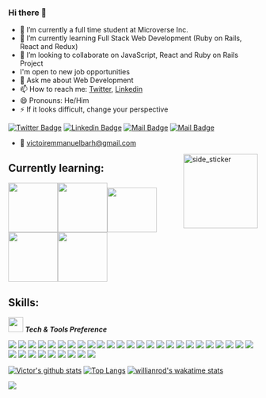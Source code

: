 ### Hi there 👋

- 🔭 I’m currently a full time student at Microverse Inc.
- 🌱 I’m currently learning Full Stack Web Development (Ruby on Rails, React and Redux)
- 👯 I’m looking to collaborate on JavaScript, React and Ruby on Rails Project
- I'm open to new job opportunities
- 💬 Ask me about Web Development
- 📫 How to reach me: [Twitter](https://twitter.com/VictoirBarh), [Linkedin](https://www.linkedin.com/in/victor-emmanuel-barh-a93900200/)
- 😄 Pronouns: He/Him
- ⚡ If it looks difficult, change your perspective

[![Twitter Badge](https://img.shields.io/badge/-@vic778?style=flat&labelColor=1ca0f1&logo=twitter&logoColor=white&link=https://twitter.com/VictoirBarh)](https://twitter.com/VictoirBarh) [![Linkedin Badge](https://img.shields.io/badge/-vic778-0e76a8?style=flat&labelColor=0e76a8&logo=linkedin&logoColor=white)](https://www.linkedin.com/in/victor-emmanuel-barh-a93900200/) [![Mail Badge](https://img.shields.io/badge/-@vic778-e84393?style=flat&labelColor=e84393&logo=instagram&logoColor=white)](https://www.instagram.com/victoire_barh/) [![Mail Badge](https://img.shields.io/badge/-vic778?style=flat&labelColor=c0392b&logo=gmail&logoColor=white)](mailto:victoiremmanuelbarh@gmail.com)

- :email: victoiremmanuelbarh@gmail.com

<img align="right" width=150px height=150px alt="side_sticker" src="https://media.giphy.com/media/TEnXkcsHrP4YedChhA/giphy.gif"/>


## Currently learning:

<img src="https://i.giphy.com/media/eNAsjO55tPbgaor7ma/200w.webp" width="100"><img src="https://redux-observable.js.org/logo/logo-small.gif" width="100" height="100"><img src="https://c.tenor.com/E63zF4sdKuMAAAAC/ruby-rubies.gif" width="100" height="90"><img src="https://upload.wikimedia.org/wikipedia/commons/1/16/Ruby_on_Rails-logo.png" width="100"><img src="https://thumbs.gfycat.com/InsistentSardonicAppaloosa-size_restricted.gif" width="100">

## Skills:
<img src="https://media.giphy.com/media/iY8CRBdQXODJSCERIr/giphy.gif" width="30px">&nbsp;**_Tech & Tools Preference_**

<img src = "https://img.shields.io/badge/-HTML5-E34F26?style=flat&logo=html5&logoColor=white"> <img src = "https://img.shields.io/badge/-CSS3-1572B6?style=flat&logo=css3&logoColor=white">
<img src="https://img.shields.io/badge/-Bootstrap-563D7C?style=flat&logo=bootstrap&logoColor=white">
<img src="https://img.shields.io/badge/jquery-%230769AD.svg?style=flat&logo=jquery&logoColor=white">
<img src="https://img.shields.io/badge/-JavaScript-eed718?style=flat&logo=javascript&logoColor=ffffff">
<img src="https://img.shields.io/badge/-Sass-cc6699?style=flat&logo=sass&logoColor=ffffff">
<img src="https://img.shields.io/badge/-React-000000?style=flat&logo=react&logoColor=00c8ff">
<img src="https://img.shields.io/badge/-MongoDB-4DB33D?style=flat&logo=mongodb&logoColor=FFFFFF">
<img src="https://img.shields.io/badge/-GraphQL-e535ab?style=flat&logo=graphql&logoColor=FFFFFF">
<img src="https://img.shields.io/badge/-MySQL-F29111?style=flat&logo=mysql&logoColor=FFFFFF">
<img src="https://img.shields.io/badge/express.js-%23404d59.svg?style=flat&logo=express&logoColor=%2361DAFB">
<img src="https://img.shields.io/badge/-Node.js-3C873A?style=flat&logo=Node.js&logoColor=white">
<img src="https://img.shields.io/badge/-Firebase-FFA611?style=flat&logo=firebase&logoColor=FFFFFF">
<img src="https://img.shields.io/badge/Ruby-CC342D?style=flat&logo=ruby&logoColor=white">
<img src="https://img.shields.io/badge/rails-%23CC0000.svg?style=flat&logo=ruby-on-rails&logoColor=white">
<img src="https://img.shields.io/badge/-Progressive Web Apps-5A0FC8?style=flat">
<img src="http://img.shields.io/badge/-Git-F1502F?style=flat&logo=git&logoColor=FFFFFF">
<img src="http://img.shields.io/badge/Git-GitBash-black?style=flat&logo=git&logoColor=white">
<img src="http://img.shields.io/badge/-Github-000000?style=flat&logo=github&logoColor=FFFFFF">
<img src="http://img.shields.io/badge/-VS%20Code-007ACC?style=flat&logo=visual%20studio%20code&logoColor=white">
<img src="http://img.shields.io/badge/-Heroku-430098?style=flat&logo=heroku&logoColor=white">
<img src="http://img.shields.io/badge/-Vercel-black?style=flat&logo=vercel&logoColor=white">
<img src="https://img.shields.io/badge/npm-CB3837?style=flat&logo=npm&logoColor=white">
<img src="https://img.shields.io/badge/Webpack-8DD6F9?style=flat&logo=Webpack&logoColor=white">
<img src="https://img.shields.io/badge/Atom-66595C?style=flat&logo=Atom&logoColor=white">
<img src="https://img.shields.io/badge/Netlify-00C7B7?style=flat&logo=netlify&logoColor=white">
<img src="https://aleen42.github.io/badges/src/photoshop.svg">
<img src="https://aleen42.github.io/badges/src/illustrator.svg">
<img src="https://img.shields.io/badge/Canva-%2300C4CC.svg?style=flat&logo=Canva&logoColor=white">
<img src="https://img.shields.io/badge/figma-%23F24E1E.svg?style=flat&logo=figma&logoColor=white">
<img src="https://img.shields.io/badge/Gimp-657D8B?style=flat&logo=gimp&logoColor=FFFFFF">
<img src="https://img.shields.io/badge/Windows-0078D6?style=flat&logo=windows&logoColor=white">
<img src="https://img.shields.io/badge/Linux-666666?style=flat&logo=linux&logoColor=white">
<img src="https://img.shields.io/badge/Arch_Linux-1793D1?style=flat&logo=arch-linux&logoColor=white">


<!--
**vic778/vic778** is a ✨ _special_ ✨ repository because its `README.md` (this file) appears on your GitHub profile.

- 🤔 I’m looking for help with ...
-->

[![Victor's github stats](https://github-readme-stats.vercel.app/api?username=vic778&show_icons=true&theme=radical)](https://github.com/vic778/github-readme-stats)  [![Top Langs](https://github-readme-stats.vercel.app/api/top-langs/?username=vic778&show_icons=true&theme=radical&layout=compact)](https://github.com/vic778/github-readme-stats)
[![willianrod's wakatime stats](https://github-readme-stats.vercel.app/api/wakatime?username=vic778)](https://github.com/anuraghazra/github-readme-stats)

![](https://komarev.com/ghpvc/?username=vic778&style=for-the-badge)
